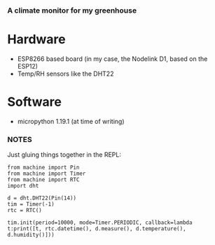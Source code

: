 ### A climate monitor for my greenhouse

# Hardware
- ESP8266 based board (in my case, the Nodelink D1, based on the ESP12)
- Temp/RH sensors like the DHT22

# Software
- micropython 1.19.1 (at time of writing)

### NOTES

Just gluing things together in the REPL:
```
from machine import Pin
from machine import Timer
from machine import RTC
import dht

d = dht.DHT22(Pin(14))
tim = Timer(-1)
rtc = RTC()

tim.init(period=10000, mode=Timer.PERIODIC, callback=lambda t:print([t, rtc.datetime(), d.measure(), d.temperature(), d.humidity()]))
```


